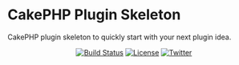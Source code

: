 # CakePHP Plugin Skeleton
CakePHP plugin skeleton to quickly start with your next plugin idea.

<p align="center">
    <a href="https://github.com/ishanvyas22/cakephp-plugin-skeleton"><img alt="Build Status" src="https://travis-ci.com/ishanvyas22/cakephp-plugin-skeleton.svg?branch=master"></a>
    <a href="https://github.com/ishanvyas22/cakephp-plugin-skeleton"><img alt="License" src="https://img.shields.io/github/license/ishanvyas22/cakephp-plugin-skeleton"></a>
    <a href="https://github.com/ishanvyas22/cakephp-plugin-skeleton"><img alt="Twitter" src="https://img.shields.io/twitter/url?style=social"></a>
</p>
